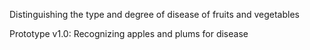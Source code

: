 Distinguishing the type and degree of disease of fruits and vegetables

Prototype v1.0:
Recognizing apples and plums for disease
